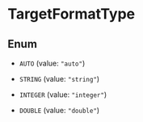 

# TargetFormatType

## Enum


* `AUTO` (value: `"auto"`)

* `STRING` (value: `"string"`)

* `INTEGER` (value: `"integer"`)

* `DOUBLE` (value: `"double"`)



